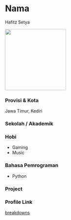 # Nama

Hafitz Setya

<img src="https://avatars.githubusercontent.com/breakdowns" width="200" height="200" align="center"/>

### Provisi & Kota

Jawa Timur, Kediri

### Sekolah / Akademik

### Hobi

- Gaming
- Music

### Bahasa Pemrograman

- Python

### Project

### Profile Link

[breakdowns](https://github.com/breakdowns)
